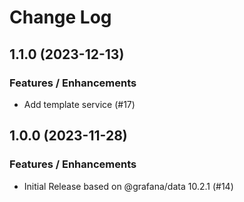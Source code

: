 # Change Log

## 1.1.0 (2023-12-13)

### Features / Enhancements

- Add template service (#17)

## 1.0.0 (2023-11-28)

### Features / Enhancements

- Initial Release based on @grafana/data 10.2.1 (#14)
